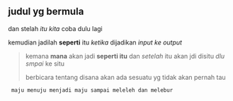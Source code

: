 ## judul yg bermula ##
dan stelah *itu kita* coba dulu lagi

kemudian jadilah **seperti** itu *ketika* dijadikan *input ke output*

> kemana **mana** akan jadi **seperti itu** dan *setelah* itu akan jdi disitu *dlu smpai* ke situ
> 
> berbicara tentang disana akan ada sesuatu yg tidak akan pernah tau

     maju menuju menjadi maju sampai meleleh dan melebur
